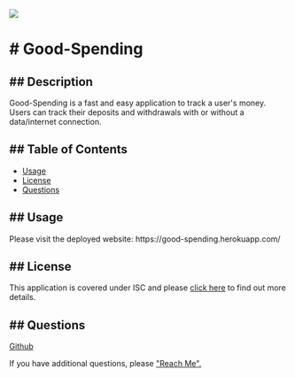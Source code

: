 <span>
    <img src="https://img.shields.io/badge/License-ISC-blue.svg">
    </span>
<h1># Good-Spending</h1> 
<h2>## Description</h2>
    <p>Good-Spending is a fast and easy application to track a user's money. Users can track their deposits and withdrawals with or without a data/internet connection. </p>
<h2>## Table of Contents</h2>
    <ul>
        <li><a href="#usage">Usage</a></li>
        <li><a href="#license">License</a></li>
        <li><a href="#questions">Questions</a></li>
    </ul>
<h2 id="usage">## Usage</h2>
    <p>Please visit the deployed website: https://good-spending.herokuapp.com/</p>
<h2 id="license">## License</h2>
    <p>
      This application is covered under ISC and please <a href="https://choosealicense.com/licenses/">click here</a> to find out more details.
    </p>
<h2 id="questions">## Questions</h2>
    <p><a href="https://github.com/khklee">Github</a></p>
    <p>If you have additional questions, please <a href="mailto: khklee0705@gmail.com">"Reach Me".</a><p>            
  